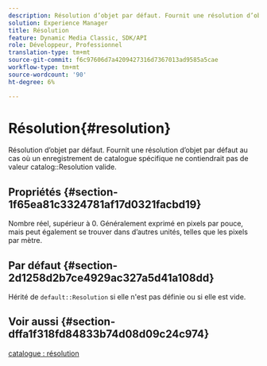 ```yaml
---
description: Résolution d’objet par défaut. Fournit une résolution d’objet par défaut au cas où un enregistrement de catalogue spécifique ne contiendrait pas de valeur de résolution de catalogue valide.
solution: Experience Manager
title: Résolution
feature: Dynamic Media Classic, SDK/API
role: Développeur, Professionnel
translation-type: tm+mt
source-git-commit: f6c97606d7a4209427316d7367013ad9585a5cae
workflow-type: tm+mt
source-wordcount: '90'
ht-degree: 6%

---
```



# Résolution{#resolution}

Résolution d’objet par défaut. Fournit une résolution d’objet par défaut au cas où un enregistrement de catalogue spécifique ne contiendrait pas de valeur catalog::Resolution valide.

## Propriétés {#section-1f65ea81c3324781af17d0321facbd19}

Nombre réel, supérieur à 0. Généralement exprimé en pixels par pouce, mais peut également se trouver dans d’autres unités, telles que les pixels par mètre.

## Par défaut {#section-2d1258d2b7ce4929ac327a5d41a108dd}

Hérité de `default::Resolution` si elle n&#39;est pas définie ou si elle est vide.

## Voir aussi {#section-dffa1f318fd84833b74d08d09c24c974}

[catalogue : résolution](../../../../../is-api/image-catalog/image-serving-api-ref/c-image-catalog-reference/c-image-svg-data-reference/c-image-data-reference/r-resolution-cat.md#reference-de489f5f36b64bd0831749546f8728e1)
